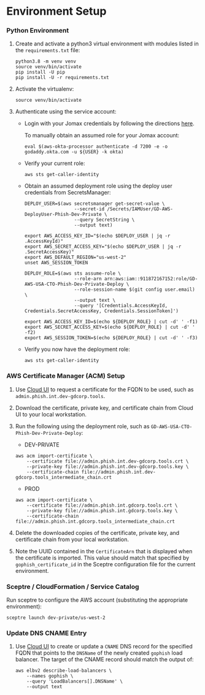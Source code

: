 # Environment Setup

### Python Environment

1. Create and activate a python3 virtual environment with modules listed in the
   `requirements.txt` file:

   ```
   python3.8 -m venv venv
   source venv/bin/activate
   pip install -U pip
   pip install -U -r requirements.txt
   ```

1. Activate the virtualenv:

   ```
   source venv/bin/activate
   ```

1. Authenticate using the service account:

   * Login with your Jomax credentials by following the directions
     [here](https://github.com/godaddy/aws-okta-processor).

     To manually obtain an assumed role for your Jomax account:

     ```
     eval $(aws-okta-processor authenticate -d 7200 -e -o godaddy.okta.com -u ${USER} -k okta)
     ```

   * Verify your current role:

     ```
     aws sts get-caller-identity
     ```

   * Obtain an assumed deployment role using the deploy user credentials from
     SecretsManager:

     ```
     DEPLOY_USER=$(aws secretsmanager get-secret-value \
                       --secret-id /Secrets/IAMUser/GD-AWS-DeployUser-Phish-Dev-Private \
                       --query SecretString \
                       --output text)

     export AWS_ACCESS_KEY_ID="$(echo $DEPLOY_USER | jq -r .AccessKeyId)"
     export AWS_SECRET_ACCESS_KEY="$(echo $DEPLOY_USER | jq -r .SecretAccessKey)"
     export AWS_DEFAULT_REGION="us-west-2"
     unset AWS_SESSION_TOKEN

     DEPLOY_ROLE=$(aws sts assume-role \
                       --role-arn arn:aws:iam::911872167152:role/GD-AWS-USA-CTO-Phish-Dev-Private-Deploy \
                       --role-session-name $(git config user.email) \
                       --output text \
                       --query '[Credentials.AccessKeyId, Credentials.SecretAccessKey, Credentials.SessionToken]')

     export AWS_ACCESS_KEY_ID=$(echo ${DEPLOY_ROLE} | cut -d' ' -f1)
     export AWS_SECRET_ACCESS_KEY=$(echo ${DEPLOY_ROLE} | cut -d' ' -f2)
     export AWS_SESSION_TOKEN=$(echo ${DEPLOY_ROLE} | cut -d' ' -f3)
     ```

   * Verify you now have the deployment role:

     ```
     aws sts get-caller-identity
     ```

### AWS Certificate Manager (ACM) Setup

1. Use [Cloud UI](https://cloud.int.godaddy.com/security/certs) to request a
   certificate for the FQDN to be used, such as
   `admin.phish.int.dev-gdcorp.tools`.

1. Download the certificate, private key, and certificate chain from Cloud UI
   to your local workstation.

1. Run the following using the deployment role, such as
   `GD-AWS-USA-CTO-Phish-Dev-Private-Deploy`:

   * DEV-PRIVATE

   ```
   aws acm import-certificate \
       --certificate file://admin.phish.int.dev-gdcorp.tools.crt \
       --private-key file://admin.phish.int.dev-gdcorp.tools.key \
       --certificate-chain file://admin.phish.int.dev-gdcorp.tools_intermediate_chain.crt
   ```

   * PROD

   ```
   aws acm import-certificate \
       --certificate file://admin.phish.int.gdcorp.tools.crt \
       --private-key file://admin.phish.int.gdcorp.tools.key \
       --certificate-chain file://admin.phish.int.gdcorp.tools_intermediate_chain.crt
   ```

1. Delete the downloaded copies of the certificate, private key, and
   certificate chain from your local workstation.

1. Note the UUID contained in the `CertificateArn` that is displayed when the
   certificate is imported.  This value should match that specified by
   `gophish_certificate_id` in the Sceptre configuration file for the current
   environment.

### Sceptre / CloudFormation / Service Catalog

Run sceptre to configure the AWS account (substituting the appropriate
environment):

```
sceptre launch dev-private/us-west-2
```

### Update DNS CNAME Entry

1. Use [Cloud UI](https://cloud.int.godaddy.com/networking/dnsrecords) to
   create or update a `CNAME` DNS record for the specified FQDN that points to
   the `DNSName` of the newly created `gophish` load balancer.  The target of
   the CNAME record should match the output of:

   ```
   aws elbv2 describe-load-balancers \
       --names gophish \
       --query 'LoadBalancers[].DNSName' \
       --output text
   ```
